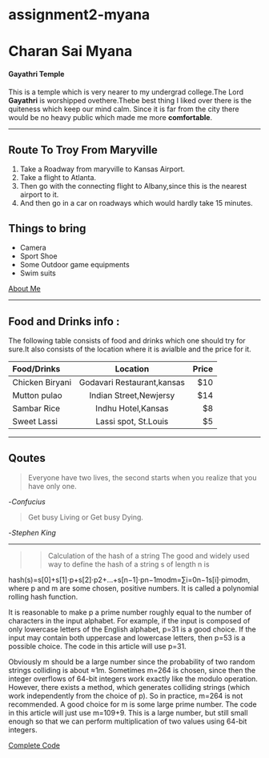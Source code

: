 # assignment2-myana

# Charan Sai Myana

#### Gayathri Temple

This is a temple which is very nearer to my undergrad college.The Lord **Gayathri** is worshipped ovethere.Thebe best thing I liked over there is the quiteness which keep our mind calm. Since it is far from the city there would be no heavy public which made me more **comfortable**.


***

## Route To Troy From Maryville

1. Take a Roadway from maryville to Kansas Airport.
2. Take a flight to Atlanta.
3. Then go with the connecting flight to Albany,since this is the nearest airport to it.
4. And then go in a car on roadways which would hardly take 15 minutes.

## Things to bring

- Camera
- Sport Shoe
- Some Outdoor game equipments
- Swim suits


[About Me](/AboutMe.md)

***

 ## Food and Drinks info :

The following table consists of food and drinks which one should try for sure.It also consists of the location where it is avialble and the price for it.

| Food/Drinks      | Location                      | Price         |
| :---             |    :----:                     |          ---: |
| Chicken Biryani  | Godavari Restaurant,kansas    | $10           |
| Mutton pulao     | Indian Street,Newjersy        | $14           |
| Sambar Rice      | Indhu Hotel,Kansas            | $8            |
| Sweet Lassi      | Lassi spot, St.Louis          | $5            |


***

## Qoutes

> Everyone have two lives, the second starts when you realize that you have only one.

 -*Confucius*


> Get busy Living or Get busy Dying.

 -*Stephen King*

 ***

 >> Calculation of the hash of a string
    The good and widely used way to define the hash of a string s of length n is

hash(s)=s[0]+s[1]⋅p+s[2]⋅p2+...+s[n−1]⋅pn−1modm=∑i=0n−1s[i]⋅pimodm,
where p and m are some chosen, positive numbers. It is called a polynomial rolling hash function.

It is reasonable to make p a prime number roughly equal to the number of characters in the input alphabet. For example, if the input is composed of only lowercase letters of the English alphabet, p=31 is a good choice. If the input may contain both uppercase and lowercase letters, then p=53 is a possible choice. The code in this article will use p=31.

Obviously m should be a large number since the probability of two random strings colliding is about ≈1m. Sometimes m=264 is chosen, since then the integer overflows of 64-bit integers work exactly like the modulo operation. However, there exists a method, which generates colliding strings (which work independently from the choice of p). So in practice, m=264 is not recommended. A good choice for m is some large prime number. The code in this article will just use m=109+9. This is a large number, but still small enough so that we can perform multiplication of two values using 64-bit integers.


[Complete Code](https://cp-algorithms.com/string/string-hashing.html)










